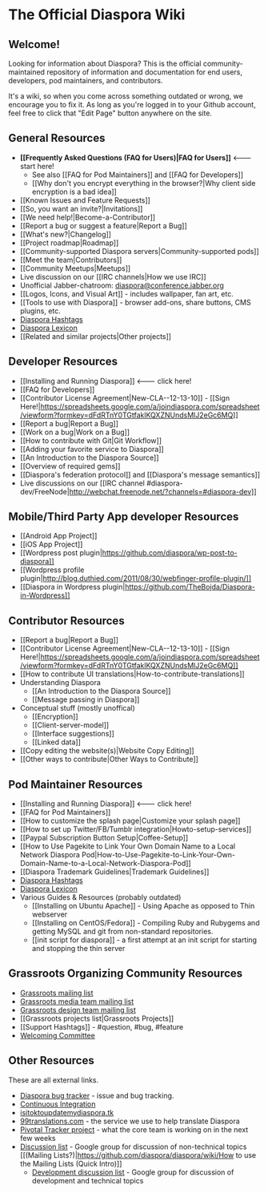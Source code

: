 # The Official Diaspora Wiki

## Welcome!
Looking for information about Diaspora? This is the official community-maintained repository
of information and documentation for end users, developers, pod maintainers, and contributors. 

It's a wiki, so when you come across something outdated or wrong, we encourage you to fix it.
As long as you're logged in to your Github account, feel free to click that "Edit Page" button
anywhere on the site.

## General Resources
* **[[Frequently Asked Questions (FAQ for Users)|FAQ for Users]]** <--- start here!
   * See also [[FAQ for Pod Maintainers]] and [[FAQ for Developers]]
   * [[Why don't you encrypt everything in the browser?|Why client side encryption is a bad idea]]
* [[Known Issues and Feature Requests]]
* [[So, you want an invite?|Invitations]]
* [[We need help!|Become-a-Contributor]]
* [[Report a bug or suggest a feature|Report a Bug]]
* [[What's new?|Changelog]]
* [[Project roadmap|Roadmap]]
* [[Community-supported Diaspora servers|Community-supported pods]]
* [[Meet the team|Contributors]]
* [[Community Meetups|Meetups]]
* Live discussion on our [[IRC channels|How we use IRC]]
* Unofficial Jabber-chatroom: diaspora@conference.jabber.org
* [[Logos, Icons, and Visual Art]] - includes wallpaper, fan art, etc.
* [[Tools to use with Diaspora]] - browser add-ons, share buttons, CMS plugins, etc.
* [Diaspora Hashtags](https://github.com/diaspora/diaspora/wiki/hashtags)
* [Diaspora Lexicon](https://github.com/diaspora/diaspora/wiki/lexicon)
* [[Related and similar projects|Other projects]]

## Developer Resources
* [[Installing and Running Diaspora]] &lt;--- click here!
* [[FAQ for Developers]]
* [[Contributor License Agreement|New-CLA--12-13-10]] - [[Sign Here!|https://spreadsheets.google.com/a/joindiaspora.com/spreadsheet/viewform?formkey=dFdRTnY0TGtfaklKQXZNUndsMlJ2eGc6MQ]]
* [[Report a bug|Report a Bug]]
* [[Work on a bug|Work on a Bug]]
* [[How to contribute with Git|Git Workflow]]
* [[Adding your favorite service to Diaspora]]
* [[An Introduction to the Diaspora Source]]
* [[Overview of required gems]]
* [[Diaspora's federation protocol]] and [[Diaspora's message semantics]]
* Live discussions on our [[IRC channel #diaspora-dev/FreeNode|http://webchat.freenode.net/?channels=#diaspora-dev]]

## Mobile/Third Party App developer Resources
* [[Android App Project]]
* [[iOS App Project]]
* [[Wordpress post plugin|https://github.com/diaspora/wp-post-to-diaspora]]
* [[Wordpress profile plugin|http://blog.duthied.com/2011/08/30/webfinger-profile-plugin/]]
* [[Diaspora in Wordpress plugin|https://github.com/TheBojda/Diaspora-in-Wordpress]]

## Contributor Resources
* [[Report a bug|Report a Bug]]
* [[Contributor License Agreement|New-CLA--12-13-10]] - [[Sign Here!|https://spreadsheets.google.com/a/joindiaspora.com/spreadsheet/viewform?formkey=dFdRTnY0TGtfaklKQXZNUndsMlJ2eGc6MQ]]
* [[How to contribute UI translations|How-to-contribute-translations]]
* Understanding Diaspora
  * [[An Introduction to the Diaspora Source]]
  * [[Message passing in Diaspora]]
* Conceptual stuff (mostly unoffical)
  * [[Encryption]]
  * [[Client-server-model]]
  * [[Interface suggestions]]
  * [[Linked data]]
* [[Copy editing the website(s)|Website Copy Editing]]
* [[Other ways to contribute|Other Ways to Contribute]]

## Pod Maintainer Resources
* [[Installing and Running Diaspora]] <--- click here!
* [[FAQ for Pod Maintainers]]
* [[How to customize the splash page|Customize your splash page]]
* [[How to set up Twitter/FB/Tumblr integration|Howto-setup-services]]
* [[Paypal Subscription Button Setup|Coffee-Setup]]
* [[How to Use Pagekite to Link Your Own Domain Name to a Local Network Diaspora Pod|How-to-Use-Pagekite-to-Link-Your-Own-Domain-Name-to-a-Local-Network-Diaspora-Pod]]
* [[Diaspora Trademark Guidelines|Trademark Guidelines]]
* [Diaspora Hashtags](https://github.com/diaspora/diaspora/wiki/hashtags)
* [Diaspora Lexicon](https://github.com/diaspora/diaspora/wiki/lexicon)
* Various Guides & Resources (probably outdated)
  * [[Installing on Ubuntu Apache]] - Using Apache as opposed to Thin webserver
  * [[Installing on CentOS/Fedora]] - Compiling Ruby and Rubygems and getting MySQL and git from non-standard repositories.
  * [[init script for diaspora]] - a first attempt at an init script for starting and stopping the thin server

## Grassroots Organizing Community Resources

* [Grassroots mailing list](https://mailman.stanford.edu/mailman/listinfo/diaspora-grassroots)
* [Grassroots media team mailing list](https://mailman.stanford.edu/mailman/listinfo/diaspora-media)
* [Grassroots design team mailing list](https://mailman.stanford.edu/mailman/listinfo/diaspora-design)
* [[Grassroots projects list|Grassroots Projects]]
* [[Support Hashtags]] - #question, #bug, #feature
* [Welcoming Committee](https://github.com/diaspora/diaspora/wiki/Welcoming-Committee)

## Other Resources
These are all external links.

* [Diaspora bug tracker](https://github.com/diaspora/diaspora/issues) - issue and bug tracking.
* [Continuous Integration](http://travis-ci.org/diaspora/diaspora)
* [isitoktoupdatemydiaspora.tk](http://isitoktoupdatemydiaspora.tk/)
* [99translations.com](http://99translations.com/public_projects/show/181) - the service we use to help translate Diaspora
* [Pivotal Tracker project](https://www.pivotaltracker.com/projects/61641) - what the core team is working on in the next few weeks
* [Discussion list](http://groups.google.com/group/diaspora-discuss) - Google group for discussion of non-technical topics [[(Mailing Lists?)|https://github.com/diaspora/diaspora/wiki/How to use the Mailing Lists (Quick Intro)]]
  * [Development discussion list](http://groups.google.com/group/diaspora-dev) - Google group for discussion of development and technical topics

